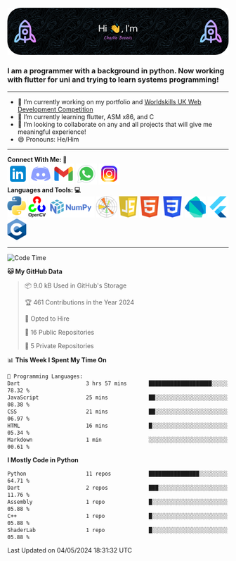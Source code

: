 ![Header Image](./github-header-image.png)

### I am a programmer with a background in python. Now working with flutter for uni and trying to learn systems programming!
___
- 🔭 I’m currently working on my portfolio and [Worldskills UK Web Development Competition](https://www.worldskillsuk.org/competitions/web-development/)
- 🌱 I’m currently learning flutter, ASM x86, and C
- 👯 I’m looking to collaborate on any and all projects that will give me meaningful experience!
- 😄 Pronouns: He/Him
___
**Connect With Me:    🤝**  
[![Linkedin Icon](./social-media-icons/linkedin.png)](https://www.linkedin.com/in/charlie-brewis-067b5a29a/)
[![Discord Icon](./social-media-icons/discord.png)](https://discordapp.com/users/234345646319075328)
[![Gmail Icon](./social-media-icons/gmail.png)](mailto:charliebrewis12@gmail.com)
[![Whatsapp Icon](./social-media-icons/whatsapp.png)](https://wa.me/077388930480)
[![Instagram Icon](./social-media-icons/instagram.png)](https://www.instagram.com/_charlie_brewis?igsh=MTI2dGR2OHV2cXp1cQ%3D%3D&utm_source=qr)  
  **Languages and Tools:    💻**  
![Python Icon](./languages-and-tools-icons/python.png)
![Open CV Icon](./languages-and-tools-icons/opencv.png)
![Numpy Icon](./languages-and-tools-icons/numpy.png)
![Matplotlib Icon](./languages-and-tools-icons/matplotlib.png)
![js Icon](./languages-and-tools-icons/js.png)
![html Icon](./languages-and-tools-icons/html.png)
![css Icon](./languages-and-tools-icons/css.png)
![Dart Icon](./languages-and-tools-icons/dart.png)
![Flutter Icon](./languages-and-tools-icons/flutter.png)
![c Icon](./languages-and-tools-icons/c.png)
___
<!--START_SECTION:waka-->
![Code Time](http://img.shields.io/badge/Code%20Time-41%20hrs%2025%20mins-blue)

**🐱 My GitHub Data** 

> 📦 9.0 kB Used in GitHub's Storage 
 > 
> 🏆 461 Contributions in the Year 2024
 > 
> 💼 Opted to Hire
 > 
> 📜 16 Public Repositories 
 > 
> 🔑 5 Private Repositories 
 > 
📊 **This Week I Spent My Time On** 

```text
💬 Programming Languages: 
Dart                     3 hrs 57 mins       ████████████████████░░░░░   78.32 % 
JavaScript               25 mins             ██░░░░░░░░░░░░░░░░░░░░░░░   08.38 % 
CSS                      21 mins             ██░░░░░░░░░░░░░░░░░░░░░░░   06.97 % 
HTML                     16 mins             █░░░░░░░░░░░░░░░░░░░░░░░░   05.34 % 
Markdown                 1 min               ░░░░░░░░░░░░░░░░░░░░░░░░░   00.61 % 
```

**I Mostly Code in Python** 

```text
Python                   11 repos            ████████████████░░░░░░░░░   64.71 % 
Dart                     2 repos             ███░░░░░░░░░░░░░░░░░░░░░░   11.76 % 
Assembly                 1 repo              █░░░░░░░░░░░░░░░░░░░░░░░░   05.88 % 
C++                      1 repo              █░░░░░░░░░░░░░░░░░░░░░░░░   05.88 % 
ShaderLab                1 repo              █░░░░░░░░░░░░░░░░░░░░░░░░   05.88 % 
```




 Last Updated on 04/05/2024 18:31:32 UTC
<!--END_SECTION:waka-->


